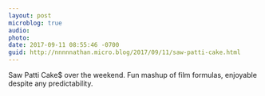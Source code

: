 ```yaml
---
layout: post
microblog: true
audio: 
photo: 
date: 2017-09-11 08:55:46 -0700
guid: http://nnnnnathan.micro.blog/2017/09/11/saw-patti-cake.html
---
```

Saw Patti Cake$ over the weekend. Fun mashup of film formulas, enjoyable despite any predictability.
